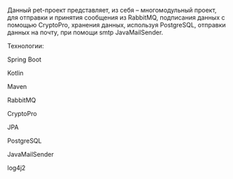 Данный pet-проект представляет, из себя – многомодульный проект,
для отправки и принятия сообщения из RabbitMQ, подписания данных с помощью CryptoPro,
хранения данных, используя PostgreSQL, отправки данных на почту, при помощи smtp JavaMailSender.

Технологии:

Spring Boot

Kotlin

Maven

RabbitMQ

CryptoPro

JPA

PostgreSQL

JavaMailSender

log4j2
